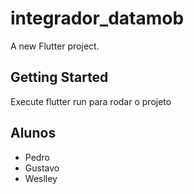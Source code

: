 # integrador_datamob

A new Flutter project.

## Getting Started

Execute flutter run para rodar o projeto

## Alunos

- Pedro
- Gustavo
- Weslley